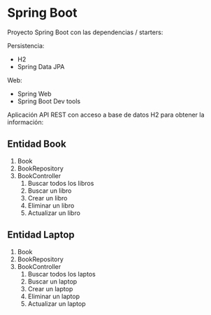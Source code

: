# Spring Boot

Proyecto Spring Boot con las dependencias / starters:

Persistencia:
* H2
* Spring Data JPA

Web:
* Spring Web
* Spring Boot Dev tools

Aplicación API REST con acceso a base de datos H2 para obtener la información:

## Entidad Book

1. Book
2. BookRepository
3. BookController
   1. Buscar todos los libros
   2. Buscar un libro
   3. Crear un libro
   4. Eliminar un libro 
   5. Actualizar un libro

## Entidad Laptop

1. Book
2. BookRepository
3. BookController
   1. Buscar todos los laptos
   2. Buscar un laptop
   3. Crear un laptop
   4. Eliminar un laptop
   4. Actualizar un laptop